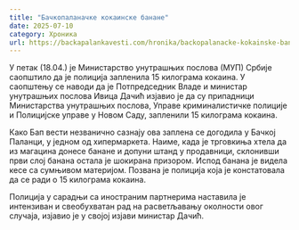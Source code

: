 ```yaml
---
title: "Бачкопаланачке кокаинске банане"
date: 2025-07-10
category: Хроника
url: https://backapalankavesti.com/hronika/backopalanacke-kokainske-banane/
---
```


У петак (18.04.) је Министарство унутрашњих послова (МУП) Србије саопштило да је полиција запленила 15 килограма кокаина. У саопштењу се наводи да је Потпредседник Владе и министар унутрашњих послова Ивица Дачић изјавио је да су припадници Министарства унутрашњих послова, Управе криминалистичке полиције и Полицијске управе у Новом Саду, запленили 15 килограма кокаина.

Како Бап вести незванично сазнају ова заплена се догодила у Бачкој Паланци, у једном од хипермаркета. Наиме, када је трговкиња хтела да из магацина донесе банане и допуни штанд у продавници, склонивши први слој банана остала је шокирана призором. Испод банана је видела кесе са сумњивом материјом. Позвана је полиција која је констатовала да се ради о 15 килограма кокаина.

Полиција у сарадњи са иностраним партнерима наставила је интензиван и свеобухватан рад на расветљавању околности овог случаја, изјавио је у својој изјави министар Дачић.
